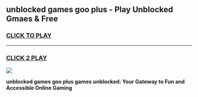 
## unblocked games goo plus - Play Unblocked Gmaes & Free
<h3>
<a href="https://premium.freeplayer.one?title=unblocked_games_goo_plus&ref=20F">CLICK TO PLAY</a></h3>
<hr>

<h3>
<a href="https://premium.freeplayer.one?title=unblocked_games_goo_plus&ref=20F">CLICK 2 PLAY</a>
  
</h3>

<a href="https://premium.freeplayer.one?title=unblocked_games_goo_plus&ref=20F/"><img src="https://clearcache.store/games.png"></a>


**unblocked games goo plus games unblocked: Your Gateway to Fun and Accessible Online Gaming**
